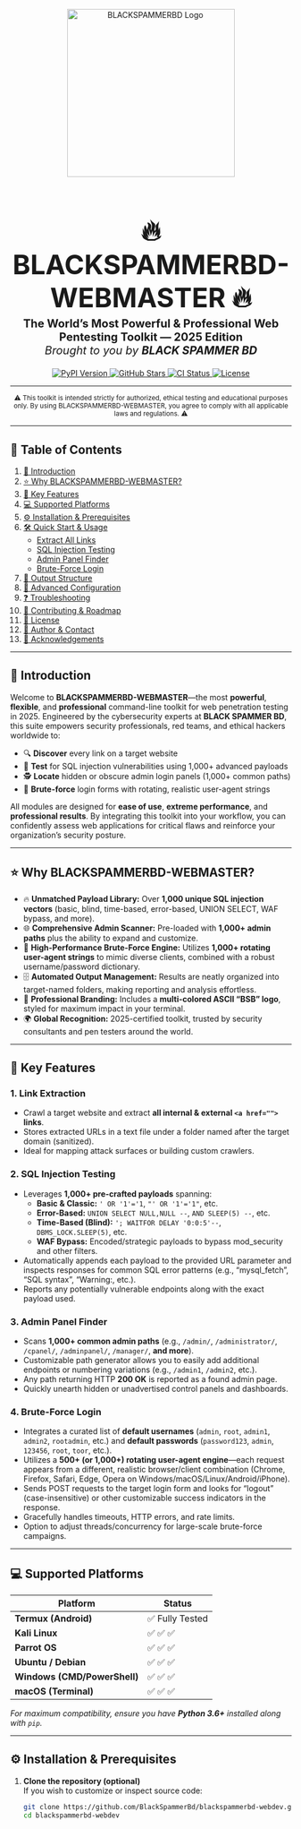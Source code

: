 <p align="center">
  <img src="https://raw.githubusercontent.com/BlackSpammerBd/blackspammerbd-webdev/main/bsb-logo.png" alt="BLACKSPAMMERBD Logo" width="300"/>
</p>

<h1 align="center" style="font-size: 48px; margin-bottom: 0;">🔥 BLACKSPAMMERBD-WEBMASTER 🔥</h1>
<p align="center" style="font-size: 20px; margin-top: 4px;">
  <strong>The World’s Most Powerful & Professional Web Pentesting Toolkit — 2025 Edition</strong><br/>
  <em>Brought to you by <strong>BLACK SPAMMER BD</strong></em>
</p>

<p align="center">
  <a href="https://pypi.org/project/blackspammerbd-webmaster/">
    <img src="https://img.shields.io/pypi/v/blackspammerbd-webmaster.svg?style=for-the-badge" alt="PyPI Version"/>
  </a>
  <a href="https://github.com/BlackSpammerBd/blackspammerbd-webdev">
    <img src="https://img.shields.io/github/stars/BlackSpammerBd/blackspammerbd-webdev.svg?style=for-the-badge" alt="GitHub Stars"/>
  </a>
  <a href="https://github.com/BlackSpammerBd/blackspammerbd-webdev/actions/workflows/ci.yml">
    <img src="https://img.shields.io/github/actions/workflow/status/BlackSpammerBd/blackspammerbd-webdev/ci.yml?branch=main&style=for-the-badge" alt="CI Status"/>
  </a>
  <a href="https://github.com/BlackSpammerBd/blackspammerbd-webdev/blob/main/LICENSE">
    <img src="https://img.shields.io/github/license/BlackSpammerBd/blackspammerbd-webdev.svg?style=for-the-badge" alt="License"/>
  </a>
</p>

---

<div align="center">
  <sub>⚠️ This toolkit is intended strictly for authorized, ethical testing and educational purposes only. By using BLACKSPAMMERBD-WEBMASTER, you agree to comply with all applicable laws and regulations. ⚠️</sub>
</div>

---

## 📑 Table of Contents
1. [🔎 Introduction](#🔎-introduction)  
2. [⭐ Why BLACKSPAMMERBD-WEBMASTER?](#⭐-why-blackspammerbd-webmaster)  
3. [🚀 Key Features](#🚀-key-features)  
4. [💻 Supported Platforms](#💻-supported-platforms)  
5. [⚙️ Installation & Prerequisites](#⚙️-installation--prerequisites)  
6. [🛠️ Quick Start & Usage](#🛠️-quick-start--usage)  
   - [Extract All Links](#extract-all-links)  
   - [SQL Injection Testing](#sql-injection-testing)  
   - [Admin Panel Finder](#admin-panel-finder)  
   - [Brute-Force Login](#brute-force-login)  
7. [📂 Output Structure](#📂-output-structure)  
8. [🔧 Advanced Configuration](#🔧-advanced-configuration)  
9. [❓ Troubleshooting](#❓-troubleshooting)  
10. [🤝 Contributing & Roadmap](#🤝-contributing--roadmap)  
11. [📜 License](#📜-license)  
12. [👤 Author & Contact](#👤-author--contact)  
13. [🙏 Acknowledgements](#🙏-acknowledgements)

---

## 🔎 Introduction
Welcome to **BLACKSPAMMERBD-WEBMASTER**—the most **powerful**, **flexible**, and **professional** command-line toolkit for web penetration testing in 2025. Engineered by the cybersecurity experts at **BLACK SPAMMER BD**, this suite empowers security professionals, red teams, and ethical hackers worldwide to:

- 🔍 **Discover** every link on a target website  
- 🧠 **Test** for SQL injection vulnerabilities using 1,000+ advanced payloads  
- 🕵️ **Locate** hidden or obscure admin login panels (1,000+ common paths)  
- 🔐 **Brute-force** login forms with rotating, realistic user-agent strings  

All modules are designed for **ease of use**, **extreme performance**, and **professional results**. By integrating this toolkit into your workflow, you can confidently assess web applications for critical flaws and reinforce your organization’s security posture.

---

## ⭐ Why BLACKSPAMMERBD-WEBMASTER?

- 🔥 **Unmatched Payload Library:** Over **1,000 unique SQL injection vectors** (basic, blind, time-based, error-based, UNION SELECT, WAF bypass, and more).  
- 🌐 **Comprehensive Admin Scanner:** Pre-loaded with **1,000+ admin paths** plus the ability to expand and customize.  
- 🦾 **High-Performance Brute-Force Engine:** Utilizes **1,000+ rotating user-agent strings** to mimic diverse clients, combined with a robust username/password dictionary.  
- 🗄️ **Automated Output Management:** Results are neatly organized into target-named folders, making reporting and analysis effortless.  
- 🎨 **Professional Branding:** Includes a **multi-colored ASCII “BSB” logo**, styled for maximum impact in your terminal.  
- 🌍 **Global Recognition:** 2025-certified toolkit, trusted by security consultants and pen testers around the world.  

---

## 🚀 Key Features

### 1. **Link Extraction**
- Crawl a target website and extract **all internal & external `<a href="">` links**.  
- Stores extracted URLs in a text file under a folder named after the target domain (sanitized).  
- Ideal for mapping attack surfaces or building custom crawlers.

### 2. **SQL Injection Testing**
- Leverages **1,000+ pre-crafted payloads** spanning:  
  - **Basic & Classic:** `' OR '1'='1`, `"' OR '1'='1"`, etc.  
  - **Error-Based:** `UNION SELECT NULL,NULL --`, `AND SLEEP(5) --`, etc.  
  - **Time-Based (Blind):** `'; WAITFOR DELAY '0:0:5'--`, `DBMS_LOCK.SLEEP(5)`, etc.  
  - **WAF Bypass:** Encoded/strategic payloads to bypass mod_security and other filters.  
- Automatically appends each payload to the provided URL parameter and inspects responses for common SQL error patterns (e.g., “mysql_fetch”, “SQL syntax”, “Warning:, etc.).  
- Reports any potentially vulnerable endpoints along with the exact payload used.

### 3. **Admin Panel Finder**
- Scans **1,000+ common admin paths** (e.g., `/admin/`, `/administrator/`, `/cpanel/`, `/adminpanel/`, `/manager/`, **and more**).  
- Customizable path generator allows you to easily add additional endpoints or numbering variations (e.g., `/admin1`, `/admin2`, etc.).  
- Any path returning HTTP **200 OK** is reported as a found admin page.  
- Quickly unearth hidden or unadvertised control panels and dashboards.

### 4. **Brute-Force Login**
- Integrates a curated list of **default usernames** (`admin`, `root`, `admin1`, `admin2`, `rootadmin`, etc.) and **default passwords** (`password123`, `admin`, `123456`, `root`, `toor`, etc.).  
- Utilizes a **500+ (or 1,000+) rotating user-agent engine**—each request appears from a different, realistic browser/client combination (Chrome, Firefox, Safari, Edge, Opera on Windows/macOS/Linux/Android/iPhone).  
- Sends POST requests to the target login form and looks for “logout” (case-insensitive) or other customizable success indicators in the response.  
- Gracefully handles timeouts, HTTP errors, and rate limits.  
- Option to adjust threads/concurrency for large-scale brute-force campaigns.

---

## 💻 Supported Platforms

| Platform                | Status      |
|-------------------------|-------------|
| **Termux (Android)**    | ✅ Fully Tested |
| **Kali Linux**          | ✅ ✅ ✅      |
| **Parrot OS**           | ✅ ✅ ✅      |
| **Ubuntu / Debian**     | ✅ ✅ ✅      |
| **Windows (CMD/PowerShell)** | ✅ ✅ ✅ |
| **macOS (Terminal)**    | ✅ ✅ ✅      |

_For maximum compatibility, ensure you have **Python 3.6+** installed along with `pip`._

---

## ⚙️ Installation & Prerequisites

1. **Clone the repository (optional)**  
   If you wish to customize or inspect source code:
   ```bash
   git clone https://github.com/BlackSpammerBd/blackspammerbd-webdev.git
   cd blackspammerbd-webdev
